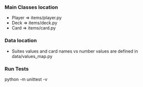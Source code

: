 ### Main Classes location
- Player => items/player.py
- Deck => items/deck.py
- Card => items/card.py

### Data location
- Suites values and card names vs number values are defined in data/values_map.py

  
### Run Tests
python -m unittest -v
